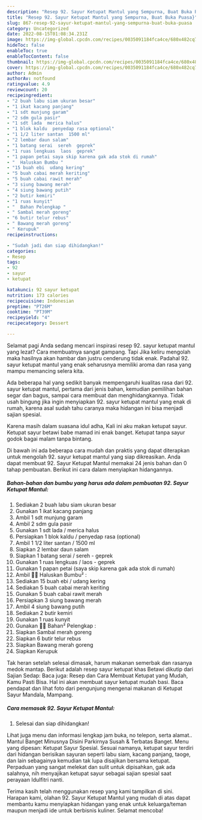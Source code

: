 ```yaml
---
description: "Resep 92. Sayur Ketupat Mantul yang Sempurna, Buat Buka Puasa}"
title: "Resep 92. Sayur Ketupat Mantul yang Sempurna, Buat Buka Puasa}"
slug: 867-resep-92-sayur-ketupat-mantul-yang-sempurna-buat-buka-puasa
category: Uncategorized
date: 2022-08-15T01:08:34.231Z
image: https://img-global.cpcdn.com/recipes/0035091184fca4ce/680x482cq70/92-sayur-ketupat-mantul-foto-resep-utama.jpg
hideToc: false
enableToc: true
enableTocContent: false
thumbnail: https://img-global.cpcdn.com/recipes/0035091184fca4ce/680x482cq70/92-sayur-ketupat-mantul-foto-resep-utama.jpg
cover: https://img-global.cpcdn.com/recipes/0035091184fca4ce/680x482cq70/92-sayur-ketupat-mantul-foto-resep-utama.jpg
author: Admin
authorAv: notfound
ratingvalue: 4.9
reviewcount: 20
recipeingredient:
- "2 buah labu siam ukuran besar"
- "1 ikat kacang panjang"
- "1 sdt munjung garam"
- "2 sdm gula pasir"
- "1 sdt lada  merica halus"
- "1 blok kaldu  penyedap rasa optional"
- "1 1/2 liter santan  1500 ml"
- "2 lembar daun salam"
- "1 batang serai  sereh  geprek"
- "1 ruas lengkuas  laos  geprek"
- "1 papan petai saya skip karena gak ada stok di rumah"
- "  Haluskan Bumbu "
- "15 buah ebi  udang kering"
- "5 buah cabai merah keriting"
- "5 buah cabai rawit merah"
- "3 siung bawang merah"
- "4 siung bawang putih"
- "2 butir kemiri"
- "1 ruas kunyit"
- "  Bahan Pelengkap "
- " Sambal merah goreng"
- "6 butir telur rebus"
- " Bawang merah goreng"
- " Kerupuk"
recipeinstructions:

- "Sudah jadi dan siap dihidangkan!"
categories:
- Resep
tags:
- 92
- sayur
- ketupat

katakunci: 92 sayur ketupat 
nutrition: 173 calories
recipecuisine: Indonesian
preptime: "PT26M"
cooktime: "PT39M"
recipeyield: "4"
recipecategory: Dessert

---
```



Selamat pagi Anda sedang mencari inspirasi resep 92. sayur ketupat mantul yang lezat? Cara membuatnya sangat gampang. Tapi Jika keliru mengolah maka hasilnya akan hambar dan justru cenderung tidak enak. Padahal 92. sayur ketupat mantul yang enak seharusnya memiliki aroma dan rasa yang mampu memancing selera kita.


Ada beberapa hal yang sedikit banyak mempengaruhi kualitas rasa dari 92. sayur ketupat mantul, pertama dari jenis bahan, kemudian pemilihan bahan segar dan bagus, sampai cara membuat dan menghidangkannya. Tidak usah bingung jika ingin menyiapkan 92. sayur ketupat mantul yang enak di rumah, karena asal sudah tahu caranya maka hidangan ini bisa menjadi sajian spesial.

Karena masih dalam suasana idul adha, Kali ini aku makan ketupat sayur. Ketupat sayur betawi babe mamad ini enak banget. Ketupat tanpa sayur godok bagai malam tanpa bintang.


Di bawah ini ada beberapa cara mudah dan praktis yang dapat diterapkan untuk mengolah 92. sayur ketupat mantul yang siap dikreasikan. Anda dapat membuat 92. Sayur Ketupat Mantul memakai 24 jenis bahan dan 0 tahap pembuatan. Berikut ini cara dalam menyiapkan hidangannya.

<!--inarticleads1-->

##### Bahan-bahan dan bumbu yang harus ada dalam pembuatan 92. Sayur Ketupat Mantul:

1. Sediakan 2 buah labu siam ukuran besar
1. Gunakan 1 ikat kacang panjang
1. Ambil 1 sdt munjung garam
1. Ambil 2 sdm gula pasir
1. Gunakan 1 sdt lada / merica halus
1. Persiapkan 1 blok kaldu / penyedap rasa (optional)
1. Ambil 1 1/2 liter santan / 1500 ml
1. Siapkan 2 lembar daun salam
1. Siapkan 1 batang serai / sereh - geprek
1. Gunakan 1 ruas lengkuas / laos - geprek
1. Gunakan 1 papan petai (saya skip karena gak ada stok di rumah)
1. Ambil  👩‍🍳 Haluskan Bumbu² :
1. Sediakan 15 buah ebi / udang kering
1. Sediakan 5 buah cabai merah keriting
1. Gunakan 5 buah cabai rawit merah
1. Persiapkan 3 siung bawang merah
1. Ambil 4 siung bawang putih
1. Sediakan 2 butir kemiri
1. Gunakan 1 ruas kunyit
1. Gunakan  👩‍🍳 Bahan² Pelengkap :
1. Siapkan  Sambal merah goreng
1. Siapkan 6 butir telur rebus
1. Siapkan  Bawang merah goreng
1. Siapkan  Kerupuk


Tak heran setelah selesai dimasak, harum makanan semerbak dan rasanya medok mantap. Berikut adalah resep sayur ketupat khas Betawi dikutip dari Sajian Sedap: Baca juga: Resep dan Cara Membuat Ketupat yang Mudah, Kamu Pasti Bisa. Hal ini akan membuat sayur ketupat mudah basi. Baca pendapat dan lihat foto dari pengunjung mengenai makanan di Ketupat Sayur Mandala, Mampang. 

<!--inarticleads2-->

##### Cara memasak 92. Sayur Ketupat Mantul:


1. Selesai dan siap dihidangkan!

Lihat juga menu dan informasi lengkap jam buka, no telepon, serta alamat.. Mantul Banget Minusnya Disini Parkirnya Susah &amp; Terbatas Banget. Menu yang dipesan: Ketupat Sayur Spesial. Sesuai namanya, ketupat sayur terdiri dari hidangan berisikan sayuran seperti labu siam, kacang panjang, taoge, dan lain sebagainya kemudian tak lupa disajikan bersama ketupat. Perpaduan yang sangat melekat dan sulit untuk dipisahkan, gak ada salahnya, nih menyajikan ketupat sayur sebagai sajian spesial saat perayaan Idulfitri nanti. 

Terima kasih telah menggunakan resep yang kami tampilkan di sini. Harapan kami, olahan 92. Sayur Ketupat Mantul yang mudah di atas dapat membantu kamu menyiapkan hidangan yang enak untuk keluarga/teman maupun menjadi ide untuk berbisnis kuliner. Selamat mencoba!
